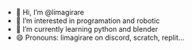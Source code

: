 - 👋 Hi, I’m @limagirare
- 👀 I’m interested in programation and robotic
- 🌱 I’m currently learning python and blender
- 😄 Pronouns: limagirare on discord, scratch, replit...

<!---
limagirare/limagirare is a ✨ special ✨ repository because its `README.md` (this file) appears on your GitHub profile.
You can click the Preview link to take a look at your changes.
--->
